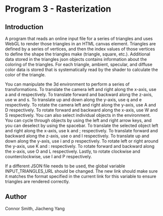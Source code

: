 # Program 3 - Rasterization

## Introduction
A program that reads an online input file for a series of triangles and uses WebGL to render those triangles in an HTML canvas element. Triangles are defined by a series of vertices, and then the index values of those vertices to define the shape the triangles make (triangle, square, etc.). Additional data stored in the triangles json objects contains information about the coloring of the triangles. For each triangle, ambient, specular, and diffuse color data is stored that is systematically read by the shader to calculate the color of the triangle.

You can manipulate the 3d environment to perform a series of transformations. To translate the camera left and right along the x-axis, use a and d respectively. To translate forward and backward along the z-axis, use w and s. To translate up and down along the y-axis, use q and e respectively. To rotate the camera left and right along the y-axis, use A and D respectively. To rotate forward and backward along the x-axis, use W and S respectively. You can also select individual objects in the environment. You can cycle through objects by using the left and right arrow keys, and you can deselect by using the spacebar. To translate the selected object left and right along the x-axis, use k and ; respectively. To translate forward and backward along the z-axis, use o and l respectively. To translate up and down along the y-axis, use i and p respectively. To rotate left or right around the y-axis, use K and : respectively. To rotate forward and backward along the x-axis, use O and L respectively. Lastly, to rotate clockwise and counterclockwise, use I and P respectively.

If a different JSON file needs to be used, the global variable INPUT_TRIANGLES_URL should be changed. The new link should make sure it matches the format specified in the current link for this variable to ensure triangles are rendered correctly.

## Author
Connor Smith, Jiacheng Yang
